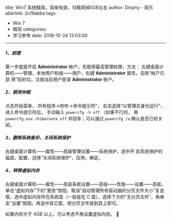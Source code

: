 title: Win7 系统精简，简单有效，可精简掉5GB左右
author: Dinphy - 简乐
abbrlink: 2c19abba
tags:
  - Win 7
  - 精简
categories:
  - 学习参考
date: 2018-10-24 13:03:00
---
##### 1、前提
第一步就是开启 **Administrator** 帐户，先取得最高管理权限，方法： 右键桌面计算机——管理，本地用户和组——用户，右键 **Administrator** 属性，去除“帐户已禁 用”前的勾，注销当前用户登录 **Administrator** 帐户。

##### 2、禁用休眠

点击开始菜单， 所有程序→附件→命令提示符”， 右击选择“以管理员身份运行”， 进入命令提示符后， 手动输入 `powercfg -h off` （如果不行的， 用  `powercfg.exe /hibernate off` 并回车；可以通过 `powercfg /a` 确认是否已经关闭。 

##### 3、删除系统备份，关闭系统保护

右键桌面计算机——属性——高级管理设置——系统保护，选中开 启系统保护的磁盘，配置，选择“关闭系统保护”，应用，确定。 

##### 4、转移虚拟内存

右键桌面计算机——属性——高级系统设置——高级——性能——设置——高级，单击“虚拟内存”下的“更改”按钮，取消“自动管理所有驱动器的分页文件大小”复选框，选中虚拟内存所在系统盘（一般是在 C 盘），选择下方的“无分页文件”，再单击“设置”按钮。再选中其它盘，把分页文件放到其上即可。

如果内存大于 4GB 以上，可以考虑不再设置虚拟内存。 